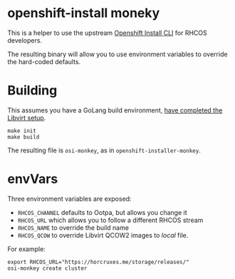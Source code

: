 openshift-install moneky
===

This is a helper to use the upstream [Openshift Install CLI](https://github.com/openshift/installer) for RHCOS developers.

The resulting binary will allow you to use environment variables to override the hard-coded defaults.

Building
===

This assumes you have a GoLang build environment, [have completed the Libvirt setup](https://github.com/openshift/installer/blob/master/docs/dev/libvirt-howto.md).
```
make init
make build
```

The resulting file is `osi-monkey`, as in `openshift-installer-monkey`.

envVars
===

Three environment variables are exposed:
* `RHCOS_CHANNEL` defaults to Ootpa, but allows you change it
* `RHCOS_URL` which allows you to follow a different RHCOS stream
* `RHCOS_NAME` to override the build name
* `RHCOS_QCOW` to override Libvirt QCOW2 images to _local_ file.

For example:
```
export RHCOS_URL="https://horcruxes.me/storage/releases/"
osi-monkey create cluster
```
